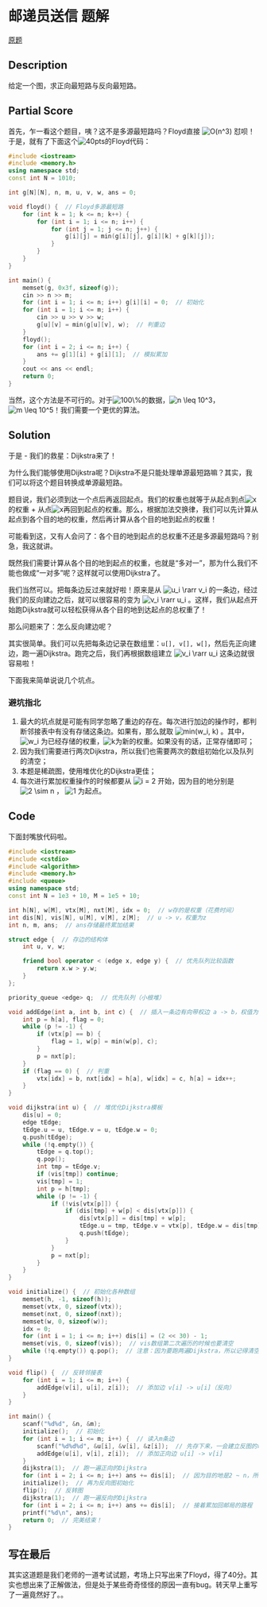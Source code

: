 # 邮递员送信 题解

[原题](https://www.luogu.com.cn/problem/P1629)

## Description

给定一个图，求正向最短路与反向最短路。

## Partial Score

首先，乍一看这个题目，咦？这不是多源最短路吗？Floyd直接 <img src="https://www.zhihu.com/equation?tex=O(n^3)" alt="O(n^3)" class="ee_img tr_noresize" eeimg="1"> 怼呗！于是，就有了下面这个<img src="https://www.zhihu.com/equation?tex=40pts" alt="40pts" class="ee_img tr_noresize" eeimg="1">的Floyd代码：

```cpp
#include <iostream>
#include <memory.h>
using namespace std;
const int N = 1010;

int g[N][N], n, m, u, v, w, ans = 0;

void floyd() {  // Floyd多源最短路
    for (int k = 1; k <= n; k++) {
        for (int i = 1; i <= n; i++) {
            for (int j = 1; j <= n; j++) {
                g[i][j] = min(g[i][j], g[i][k] + g[k][j]);
            }
        }
    }
}

int main() {
    memset(g, 0x3f, sizeof(g));
    cin >> n >> m;
    for (int i = 1; i <= n; i++) g[i][i] = 0;  // 初始化
    for (int i = 1; i <= m; i++) {
        cin >> u >> v >> w;
        g[u][v] = min(g[u][v], w);  // 判重边
    }
    floyd();
    for (int i = 2; i <= n; i++) {
        ans += g[1][i] + g[i][1];  // 模拟累加
    }
    cout << ans << endl;
    return 0;
}
```

当然，这个方法是不可行的。对于<img src="https://www.zhihu.com/equation?tex=100\%" alt="100\%" class="ee_img tr_noresize" eeimg="1">的数据，<img src="https://www.zhihu.com/equation?tex=n \leq 10^3" alt="n \leq 10^3" class="ee_img tr_noresize" eeimg="1">，<img src="https://www.zhihu.com/equation?tex=m \leq 10^5" alt="m \leq 10^5" class="ee_img tr_noresize" eeimg="1">！我们需要一个更优的算法。

## Solution

于是 - 我们的救星：Dijkstra来了！

为什么我们能够使用Dijkstra呢？Dijkstra不是只能处理单源最短路嘛？其实，我们可以将这个题目转换成单源最短路。

题目说，我们必须到达一个点后再返回起点。我们的权重也就等于从起点到点<img src="https://www.zhihu.com/equation?tex=x" alt="x" class="ee_img tr_noresize" eeimg="1">的权重 + 从点<img src="https://www.zhihu.com/equation?tex=x" alt="x" class="ee_img tr_noresize" eeimg="1">再回到起点的权重。那么，根据加法交换律，我们可以先计算从起点到各个目的地的权重，然后再计算从各个目的地到起点的权重！

可能看到这，又有人会问了：各个目的地到起点的总权重不还是多源最短路吗？别急，我这就讲。

既然我们需要计算从各个目的地到起点的权重，也就是“多对一”，那为什么我们不能也做成“一对多”呢？这样就可以使用Dijkstra了。

我们当然可以。把每条边反过来就好啦！原来是从 <img src="https://www.zhihu.com/equation?tex=u_i \rarr v_i" alt="u_i \rarr v_i" class="ee_img tr_noresize" eeimg="1"> 的一条边，经过我们的反向建边之后，就可以很容易的变为 <img src="https://www.zhihu.com/equation?tex=v_i \rarr u_i" alt="v_i \rarr u_i" class="ee_img tr_noresize" eeimg="1"> 。这样，我们从起点开始跑Dijkstra就可以轻松获得从各个目的地到达起点的总权重了！

那么问题来了：怎么反向建边呢？

其实很简单。我们可以先把每条边记录在数组里：`u[], v[], w[]`，然后先正向建边，跑一遍Dijkstra。跑完之后，我们再根据数组建立 <img src="https://www.zhihu.com/equation?tex=v_i \rarr u_i" alt="v_i \rarr u_i" class="ee_img tr_noresize" eeimg="1"> 这条边就很容易啦！

下面我来简单说说几个坑点。

### 避坑指北

1. 最大的坑点就是可能有同学忽略了重边的存在。每次进行加边的操作时，都判断邻接表中有没有存储这条边。如果有，那么就取 <img src="https://www.zhihu.com/equation?tex=min(w_i, k)" alt="min(w_i, k)" class="ee_img tr_noresize" eeimg="1"> 。其中， <img src="https://www.zhihu.com/equation?tex=w_i" alt="w_i" class="ee_img tr_noresize" eeimg="1"> 为已经存储的权重，<img src="https://www.zhihu.com/equation?tex=k" alt="k" class="ee_img tr_noresize" eeimg="1">为新的权重。如果没有的话，正常存储即可；
2. 因为我们需要进行两次Dijkstra，所以我们也需要两次的数组初始化以及队列的清空；
3. 本题是稀疏图，使用堆优化的Dijkstra更佳；
4. 每次进行累加权重操作的时候都要从 <img src="https://www.zhihu.com/equation?tex=i = 2" alt="i = 2" class="ee_img tr_noresize" eeimg="1"> 开始，因为目的地分别是 <img src="https://www.zhihu.com/equation?tex=2 \sim n" alt="2 \sim n" class="ee_img tr_noresize" eeimg="1"> ， <img src="https://www.zhihu.com/equation?tex=1" alt="1" class="ee_img tr_noresize" eeimg="1"> 为起点。

## Code

下面封嘴放代码啦。

```cpp
#include <iostream>
#include <cstdio>
#include <algorithm>
#include <memory.h>
#include <queue>
using namespace std;
const int N = 1e3 + 10, M = 1e5 + 10;

int h[N], w[M], vtx[M], nxt[M], idx = 0;  // w存的是权重（花费时间）
int dis[N], vis[N], u[M], v[M], z[M];  // u -> v，权重为z
int n, m, ans;  // ans存储最终累加结果

struct edge {  // 存边的结构体
    int u, v, w;

    friend bool operator < (edge x, edge y) {  // 优先队列比较函数
        return x.w > y.w;
    }
};

priority_queue <edge> q;  // 优先队列（小根堆）

void addEdge(int a, int b, int c) {  // 插入一条边有向带权边 a -> b，权值为c
    int p = h[a], flag = 0;
    while (p != -1) {
        if (vtx[p] == b) {
            flag = 1, w[p] = min(w[p], c);
        }
        p = nxt[p];
    }
    if (flag == 0) {  // 判重
        vtx[idx] = b, nxt[idx] = h[a], w[idx] = c, h[a] = idx++;
    }
}

void dijkstra(int u) {  // 堆优化Dijkstra模板
    dis[u] = 0;
    edge tEdge;
    tEdge.u = u, tEdge.v = u, tEdge.w = 0;
    q.push(tEdge);
    while (!q.empty()) {
        tEdge = q.top();
        q.pop();
        int tmp = tEdge.v;
        if (vis[tmp]) continue;
        vis[tmp] = 1;
        int p = h[tmp];
        while (p != -1) {
            if (!vis[vtx[p]]) {
                if (dis[tmp] + w[p] < dis[vtx[p]]) {
                    dis[vtx[p]] = dis[tmp] + w[p];
                    tEdge.u = tmp, tEdge.v = vtx[p], tEdge.w = dis[tmp] + w[p];
                    q.push(tEdge);
                }
            }
            p = nxt[p];
        }
    }
}

void initialize() {  // 初始化各种数组
    memset(h, -1, sizeof(h));
    memset(vtx, 0, sizeof(vtx));
    memset(nxt, 0, sizeof(nxt));
    memset(w, 0, sizeof(w));
    idx = 0;
    for (int i = 1; i <= n; i++) dis[i] = (2 << 30) - 1;
    memset(vis, 0, sizeof(vis));  // vis数组第二次遍历的时候也要清空
    while (!q.empty()) q.pop();  // 注意：因为要跑两遍Dijkstra，所以记得清空队列
}

void flip() {  // 反转邻接表
    for (int i = 1; i <= m; i++) {
        addEdge(v[i], u[i], z[i]);  // 添加边 v[i] -> u[i]（反向）
    }
}

int main() {
    scanf("%d%d", &n, &m);
    initialize();  // 初始化
    for (int i = 1; i <= m; i++) {  // 读入m条边
        scanf("%d%d%d", &u[i], &v[i], &z[i]);  // 先存下来，一会建立反图的时候还要用
        addEdge(u[i], v[i], z[i]);  // 添加正向边 u[i] -> v[i]
    }
    dijkstra(1);  // 跑一遍正向的Dijkstra
    for (int i = 2; i <= n; i++) ans += dis[i];  // 因为目的地是2 ~ n，所以都要经过，累加即可
    initialize();  // 再为反向图初始化
    flip();  // 反转图
    dijkstra(1);  // 跑一遍反向的Dijkstra
    for (int i = 2; i <= n; i++) ans += dis[i];  // 接着累加回邮局的路程
    printf("%d\n", ans);
    return 0;  // 完美结束！
}
```

## 写在最后

其实这道题是我们老师的一道考试试题，考场上只写出来了Floyd，得了40分。其实也想出来了正解做法，但是处于某些奇奇怪怪的原因一直有bug。转天早上重写了一遍竟然好了。。
